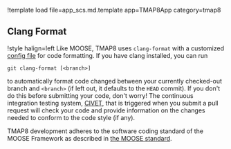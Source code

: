 !template load file=app_scs.md.template app=TMAP8App category=tmap8

## Clang Format

!style halign=left
Like MOOSE, TMAP8 uses `clang-format` with a customized
[config file](https://github.com/idaholab/tmap8/blob/devel/.clang-format)
for code formatting. If you have clang installed, you can run

```
git clang-format [<branch>]
```

to automatically format code changed between your currently checked-out branch
and `<branch>` (if left out, it defaults to the `HEAD` commit). If you don't do
this before submitting your code, don't worry! The continuous integration
testing system, [CIVET](https://civet.inl.gov), that is triggered when
you submit a pull request will check your code and provide information on the
changes needed to conform to the code style (if any).

TMAP8 development adheres to the software coding standard of the MOOSE Framework as described in [the MOOSE standard](sqa/framework_scs.md).
